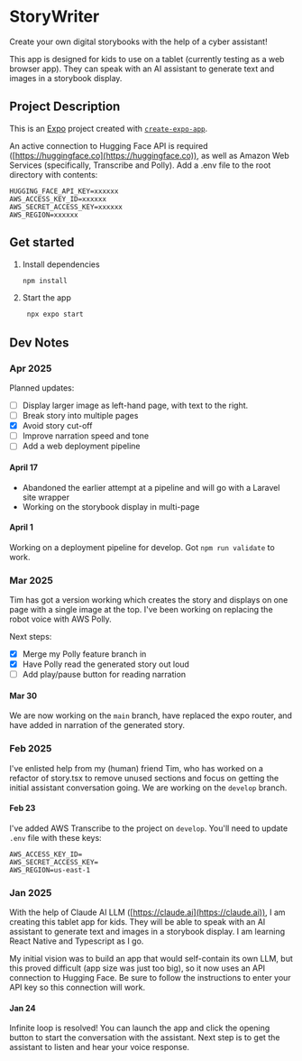 # StoryWriter

Create your own digital storybooks with the help of a cyber assistant!

This app is designed for kids to use on a tablet (currently testing as a web browser app). They can speak with an AI assistant to generate text and images in a storybook display.

## Project Description
This is an [Expo](https://expo.dev) project created with [`create-expo-app`](https://www.npmjs.com/package/create-expo-app).

An active connection to Hugging Face API is required ([https://huggingface.co](https://huggingface.co)), as well as Amazon Web Services (specifically, Transcribe and Polly). Add a .env file to the root directory with contents:

```
HUGGING_FACE_API_KEY=xxxxxx
AWS_ACCESS_KEY_ID=xxxxxx
AWS_SECRET_ACCESS_KEY=xxxxxx
AWS_REGION=xxxxxx
```

## Get started

1. Install dependencies

   ```bash
   npm install
   ```

2. Start the app

   ```bash
    npx expo start
   ```

## Dev Notes

### Apr 2025
Planned updates:

- [ ] Display larger image as left-hand page, with text to the right.
- [ ] Break story into multiple pages
- [x] Avoid story cut-off
- [ ] Improve narration speed and tone
- [ ] Add a web deployment pipeline

#### April 17
- Abandoned the earlier attempt at a pipeline and will go with a Laravel site wrapper
- Working on the storybook display in multi-page

#### April 1
Working on a deployment pipeline for develop. Got `npm run validate` to work.

### Mar 2025
Tim has got a version working which creates the story and displays on one page with a single image at the top. I've been working on replacing the robot voice with AWS Polly.

Next steps:

- [x] Merge my Polly feature branch in
- [x] Have Polly read the generated story out loud
- [ ] Add play/pause button for reading narration

#### Mar 30
We are now working on the `main` branch, have replaced the expo router, and have added in narration of the generated story.

### Feb 2025
I've enlisted help from my (human) friend Tim, who has worked on a refactor of story.tsx to remove unused sections and focus on getting the initial assistant conversation going. We are working on the `develop` branch.

#### Feb 23
I've added AWS Transcribe to the project on `develop`. You'll need to update `.env` file with these keys:

```
AWS_ACCESS_KEY_ID=
AWS_SECRET_ACCESS_KEY=
AWS_REGION=us-east-1
```

### Jan 2025
With the help of Claude AI LLM ([https://claude.ai](https://claude.ai)), I am creating this tablet app for kids. They will be able to speak with an AI assistant to generate text and images in a storybook display. I am learning React Native and Typescript as I go.

My initial vision was to build an app that would self-contain its own LLM, but this proved difficult (app size was just too big), so it now uses an API connection to Hugging Face. Be sure to follow the instructions to enter your API key so this connection will work.

#### Jan 24
Infinite loop is resolved! You can launch the app and click the opening button to start the conversation with the assistant.
Next step is to get the assistant to listen and hear your voice response.


